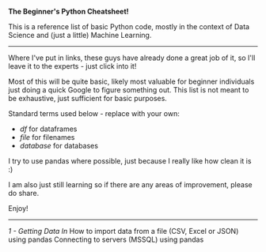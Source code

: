 __The Beginner's Python Cheatsheet!__

This is a reference list of basic Python code, mostly in the context of Data Science and (just a little) Machine Learning.

---

Where I've put in links, these guys have already done a great job of it, so I'll leave it to the experts - just click into it!

Most of this will be quite basic, likely most valuable for beginner individuals just doing a quick Google to figure something out. This list is not meant to be exhaustive, just sufficient for basic purposes.

Standard terms used below - replace with your own:
- _df_ for dataframes
- _file_ for filenames
- _database_ for databases

I try to use pandas where possible, just because I really like how clean it is :)

I am also just still learning so if there are any areas of improvement, please do share.

Enjoy!

---

_1 - Getting Data In_
How to import data from a file (CSV, Excel or JSON) using pandas
Connecting to servers (MSSQL) using pandas